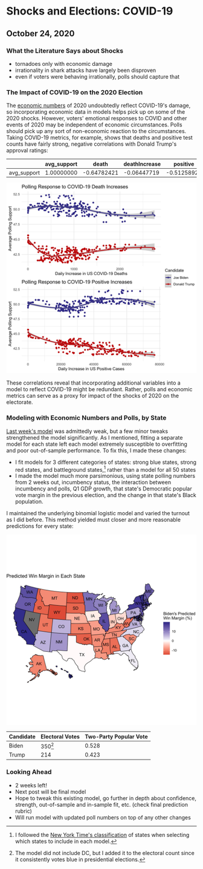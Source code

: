 # Shocks and Elections: COVID-19
## October 24, 2020

### What the Literature Says about Shocks
- tornadoes only with economic damage
- irrationality in shark attacks have largely been disproven
- even if voters were behaving irrationally, polls should capture that

### The Impact of COVID-19 on the 2020 Election

The [economic numbers](economy.md) of 2020 undoubtedly reflect COVID-19's damage, so incorporating economic data in models helps pick up on some of the 2020 shocks. However, voters' emotional responses to COVID and other events of 2020 may be independent of economic circumstances. Polls should pick up any sort of non-economic reaction to the circumstances. Taking COVID-19 metrics, for example, shows that deaths and positive test counts have fairly strong, negative correlations with Donald Trump's approval ratings:


|              |  avg_support   |    death | deathIncrease |   positive |positiveIncrease |
| -------------|----------------|-----------|--------------|------------|-----------------|            
|avg_support    |   1.00000000 |-0.64782421  | -0.06447719 |-0.51258921  |     -0.8083311 |

![covid](../figures/shocks/covid_polls.jpg)

These correlations reveal that incorporating additional variables into a model to reflect COVID-19 might be redundant. Rather, polls and economic metrics can serve as a proxy for impact of the shocks of 2020 on the electorate.

### Modeling with Economic Numbers and Polls, by State

[Last week's model](turnout.md) was admittedly weak, but a few minor tweaks strengthened the model significantly. As I mentioned, fitting a separate model for each state left each model extremely susceptible to overfitting and poor out-of-sample performance. To fix this, I made these changes:

* I fit models for 3 different categories of states: strong blue states, strong red states, and battleground states,[^categories] rather than a model for all 50 states
* I made the model much more parsimonious, using state polling numbers from 2 weeks out, incumbency status, the interaction between incumbency and polls, Q1 GDP growth, that state's Democratic popular vote margin in the previous election, and the change in that state's Black population.

I maintained the underlying binomial logistic model and varied the turnout as I did before. This method yielded must closer and more reasonable predictions for every state:

![map](../figures/shocks/margin_map.jpg)

| Candidate | Electoral Votes | Two-Party Popular Vote |
|-----------|-----------------|------------------------|
| Biden     | 350[^DC]        | 0.528                  |
| Trump     | 214             | 0.423                  |



### Looking Ahead

- 2 weeks left!
- Next post will be final model
- Hope to tweak this existing model, go further in depth about confidence, strength, out-of-sample and in-sample fit, etc. (check final prediction rubric)
- Will run model with updated poll numbers on top of any other changes


[^categories]: I followed the [New York Time's classification](https://www.nytimes.com/interactive/2020/us/elections/election-states-biden-trump.html) of states when selecting which states to include in each model.

[^DC]: The model did not include DC, but I added it to the electoral count since it consistently votes blue in presidential elections.


